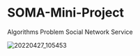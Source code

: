 # SOMA-Mini-Project
Algorithms Problem Social Network Service

![20220427_105453](https://user-images.githubusercontent.com/75887645/165422674-6d134d64-1d42-424d-9fc4-a4db6afa0a60.png)

